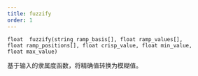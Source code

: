```yaml
---
title: fuzzify
order: 1
---
```

`float  fuzzify(string ramp_basis[], float ramp_values[], float ramp_positions[], float crisp_value, float min_value, float max_value)`

基于输入的隶属度函数，将精确值转换为模糊值。
